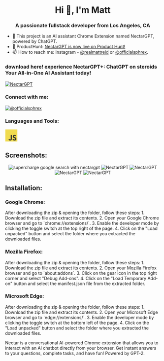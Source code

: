 <h1 align="center">Hi 👋, I'm Matt</h1>
<h3 align="center">A passionate fullstack developer from Los Angeles, CA</h3>

- 🔭 This project is an AI assistant Chrome Extension named NectarGPT, powered by ChatGPT.
- 🧡 ProductHunt: [NectarGPT is now live on Product Hunt!](https://www.producthunt.com/posts/nectar-gpt)
- 📫 How to reach me: Instagram - [@realmattreid](https://www.instagram.com/realmattreid) or [@officialsphrex](https://www.instagram.com/officialsphrex).

<h3 align="left">download here! experience NectarGPT+: ChatGPT on steroids Your All-in-One AI Assistant today!</h3>
<p align="left">
  <a href="https://drive.google.com/uc?export=download&id=1KdsvD0TSf3oeO8jIX0GC6F09bc9fAd6z" target="_blank">
    <img align="center" src="https://i.imgur.com/1YN7xSF.png" alt="NectarGPT" height="30" width="30" />
  </a>
</p>

<h3 align="left">Connect with me:</h3>
<p align="left">
  <a href="https://twitter.com/officialsphrex" target="_blank">
    <img align="center" src="https://img.icons8.com/fluent/48/000000/twitter.png" alt="@officialsphrex" height="30" width="30" />
  </a>
</p>

<h3 align="left">Languages and Tools:</h3>
<p align="left">
  <a href="https://developer.mozilla.org/en-US/docs/Web/JavaScript" target="_blank" rel="noreferrer">
    <img src="https://raw.githubusercontent.com/devicons/devicon/master/icons/javascript/javascript-original.svg" alt="JavaScript" width="40" height="40"/>
  </a>
</p>

<h2>Screenshots:</h2>
<p align="center">
  <img src="https://i.imgur.com/wW9HT4R.png" alt="supercharge google search with nectargpt" width="500" />
  <img src="https://i.imgur.com/zmGN3YX.png" alt="NectarGPT" width="500" />
  <img src="https://i.imgur.com/iPSXASQ.png" alt="NectarGPT" width="500" />
  <img src="https://i.imgur.com/aYfbzva.png" alt="NectarGPT" width="500" />
  <img src="https://i.imgur.com/3Vj1bfb.png" alt="NectarGPT" width="500" />
</p>

<h2>Installation:</h2>

<h3>Google Chrome:</h3>
After downloading the zip & opening the folder, follow these steps:
1. Download the zip file and extract its contents.
2. Open your Google Chrome browser and go to `chrome://extensions/`.
3. Enable the developer mode by clicking the toggle switch at the top right of the page.
4. Click on the "Load unpacked" button and select the folder where you extracted the downloaded files.

<h3>Mozilla Firefox:</h3>
After downloading the zip & opening the folder, follow these steps:
1. Download the zip file and extract its contents.
2. Open your Mozilla Firefox browser and go to `about:addons`.
3. Click on the gear icon in the top right corner and select "Debug Add-ons".
4. Click on the "Load Temporary Add-on" button and select the manifest.json file from the extracted folder.

<h3>Microsoft Edge:</h3>
After downloading the zip & opening the folder, follow these steps:
1. Download the zip file and extract its contents.
2. Open your Microsoft Edge browser and go to `edge://extensions/`.
3. Enable the developer mode by clicking the toggle switch at the bottom left of the page.
4. Click on the "Load unpacked" button and select the folder where you extracted the downloaded files.

Nectar is a conversational AI-powered Chrome extension that allows you to interact with an AI chatbot directly from your browser. Get instant answers to your questions, complete tasks, and have fun! Powered by GPT-2.
